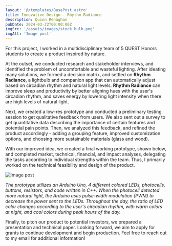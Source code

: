 ```yaml
---
layout: '@/templates/BasePost.astro'
title: Innovative Design - Rhythm Radiance
description: Quinn Renaghan
pubDate: 2024-03-22T00:00:00Z
imgSrc: '/assets/images/stock_bulb.png'
imgAlt: 'Image post'
---
```

<style is:global>
  nav {
    font-size: 1.3rem;
  }
  :root {
    font-family: monospace;
  }
</style>

For this project, I worked in a multidisciplinary team of 5 QUEST Honors students to create a product inspired by nature. 

At the outset, we conducted research and stakeholder interviews, and identified the problem of uncomfortable and wasteful lighting. After ideating many solutions, we formed a decision matrix, and settled on **Rhythm Radiance**, a lightbulb and companion app that can automatically adjust based on circadian rhythm and natural light levels. **Rhythm Radiance** can improve sleep and productivity by better aligning hues with the user's circadian rhythm, and saves energy by lowering light intensity when there are high levels of natural light. 

Next, we created a low-res prototype and conducted a preliminary testing session to get qualitative feedback from users. We also sent out a survey to get quantitative data describing the importance of certain features and potential pain points. Then, we analyzed this feedback, and refined the product accordingly - adding a grouping feature, improved customization options, and choosing more sustainable materials (glass and wood). 

With our improved idea, we created a final working prototype, shown below, and completed market, technical, financial, and impact analyses, delegating the tasks according to individual strengths within the team. Thus, I primarily worked on the technical feasibility and design of the product. 

<img class="h-full w-full rounded-lg object-cover object-center" src="/assets/images/prototype.png" alt="Image post" loading="lazy">

_The prototype utilizes an Arduino Uno, 4 different colored LEDs, photocells, buttons, resistors, and code written in C++. When the photocell detected more natural light, the Arduino uses pulse-width modulation (PWM) to decrease the power sent to the LEDs. Throughout the day, the ratio of LED color changes according to the user's circadian rhythm, with warm colors at night, and cool colors during peak hours of the day._

Finally, to pitch our product to potential investors, we prepared a presentation and technical paper. Looking forward, we aim to apply for grants to continue development and begin production. Feel free to reach out to my email for additional information!
